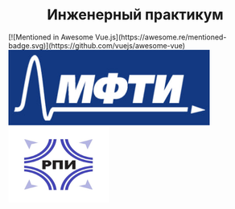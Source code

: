 <h1 align="center">Инженерный практикум</h1>
[![Mentioned in Awesome Vue.js](https://awesome.re/mentioned-badge.svg)](https://github.com/vuejs/awesome-vue)
<img src="logo.jpg" alt="logo" height = "150" width="400"/> <img src="logo_2.jpg" alt="logo_2" height = "150" width="200"/>

